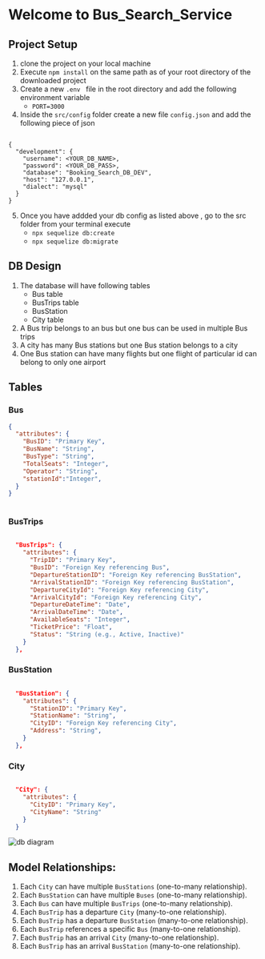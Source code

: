 #  Welcome to Bus_Search_Service

## Project Setup 
1. clone the project on your local machine 
2. Execute ` npm install ` on the same path as of your root directory of the downloaded project  
3. Create a new `.env ` file in the root directory and add the following environment variable 
      - `PORT=3000`
4. Inside the `src/config` folder create a new file `config.json` and add the following piece of json 

```

{
  "development": {
    "username": <YOUR_DB_NAME>,
    "password": <YOUR_DB_PASS>,
    "database": "Booking_Search_DB_DEV",
    "host": "127.0.0.1",
    "dialect": "mysql"
  }
}

```
5. Once you have addded your db config as listed above , go to the src folder from your terminal 
execute 
    - `npx sequelize db:create`
    - `npx sequelize db:migrate` 

## DB Design
1. The database will have following tables 
    -  Bus table 
    -  BusTrips table 
    -  BusStation 
    -  City table 
2. A Bus trip belongs to an bus but one bus can be used in multiple Bus trips 
3. A city has many Bus stations but one Bus station belongs to a city 
4. One Bus station can have many flights but one flight of particular id can belong to only one airport 

## Tables

### Bus

```json
{
  "attributes": {
    "BusID": "Primary Key",
    "BusName": "String",
    "BusType": "String",
    "TotalSeats": "Integer",
    "Operator": "String",
    "stationId":"Integer",
  }
}
 
```
### BusTrips

```json

  "BusTrips": {
    "attributes": {
      "TripID": "Primary Key",
      "BusID": "Foreign Key referencing Bus",
      "DepartureStationID": "Foreign Key referencing BusStation",
      "ArrivalStationID": "Foreign Key referencing BusStation", 
      "DepartureCityId": "Foreign Key referencing City",
      "ArrivalCityId": "Foreign Key referencing City",
      "DepartureDateTime": "Date",
      "ArrivalDateTime": "Date",
      "AvailableSeats": "Integer",
      "TicketPrice": "Float",
      "Status": "String (e.g., Active, Inactive)"
    }
  },

```
### BusStation 

```json

  "BusStation": {
    "attributes": {
      "StationID": "Primary Key",
      "StationName": "String",
      "CityID": "Foreign Key referencing City",
      "Address": "String",
    }
  },

```

### City 

```json

  "City": {
    "attributes": {
      "CityID": "Primary Key",
      "CityName": "String"
    }
  }

```
![db diagram](https://github.com/ritikgupta2002/Bus_Search_Service/assets/99651822/5111f2a6-3285-4307-987b-db2c6c661e75)


## Model Relationships:

1. Each `City` can have multiple `BusStations` (one-to-many relationship).
2. Each `BusStation` can have multiple `Buses` (one-to-many relationship).
3. Each `Bus` can have multiple `BusTrips` (one-to-many relationship).
4. Each `BusTrip` has a departure `City` (many-to-one relationship).
5. Each `BusTrip` has a departure `BusStation` (many-to-one relationship).
6. Each `BusTrip` references a specific `Bus` (many-to-one relationship).
7. Each `BusTrip` has an arrival `City` (many-to-one relationship).
8. Each `BusTrip` has an arrival `BusStation` (many-to-one relationship).







